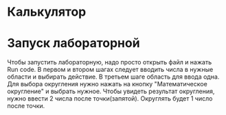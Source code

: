 # Калькулятор

# Запуск лабораторной

Чтобы запустить лабораторную, надо просто открыть файл и нажать Run code.
В первом и втором шагах следует вводить числа в нужные области и выбирать действие.
В третьем шаге область для ввода одна.
Для выбора округления нужно нажать на кнопку "Математическое округление" и выбрать нужное.
Чтобы увидеть результат округления, нужно ввести 2 числа после точки(запятой). Округлять будет 1 число после точки.
